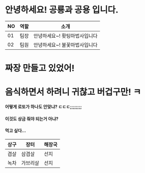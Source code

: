 # 안녕하세요! 공룡과 공용 입니다.

|NO|역할|소개|
|-|-|-|
|01|팀장|안녕하세요~! 홧팅마법사입니다| 
|02|팀원|안녕하세요~! 불꽃마법사입니다| 

# 짜장 만들고 있었어!
# 음식하면서 하려니 귀찮고 버겁구만! ㅋ

#### 어떻게 로또가 하나도 안맞냐? ㄷㄷㄷ;;;;;;;;
#### 이것도 상금 줘야 되는거 아냐? 

#### 먹고 싶다...
|상구|장터|해장국|
|-|-|-|
|겹살|삼겹살|선지|
|녹차|가브리살|선지|